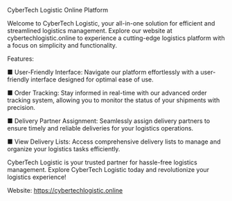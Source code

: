 CyberTech Logistic Online Platform

Welcome to CyberTech Logistic, your all-in-one solution for efficient and streamlined logistics management. 
Explore our website at cybertechlogistic.online to experience a cutting-edge logistics platform with a 
focus on simplicity and functionality.

Features:

■ User-Friendly Interface: Navigate our platform effortlessly with a user-friendly interface designed for 
  optimal ease of use.

■ Order Tracking: Stay informed in real-time with our advanced order tracking system, allowing you to monitor 
  the status of your shipments with precision.

■ Delivery Partner Assignment: Seamlessly assign delivery partners to ensure timely and reliable deliveries 
  for your logistics operations.

■ View Delivery Lists: Access comprehensive delivery lists to manage and organize your logistics tasks efficiently.

CyberTech Logistic is your trusted partner for hassle-free logistics management. Explore CyberTech Logistic today 
and revolutionize your logistics experience!

Website: https://cybertechlogistic.online
